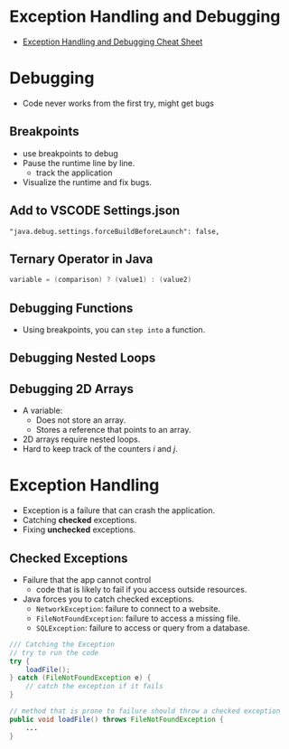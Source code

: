 # Exception Handling and Debugging

- [Exception Handling and Debugging Cheat Sheet](https://www.learnthepart.com/course/2dfda34d-6bbc-4bd5-8f45-d5999de2f514/3a5da401-2fbc-46ab-b582-e5b47e3c9ecb)

# Debugging

- Code never works from the first try, might get bugs

## Breakpoints

- use breakpoints to debug
- Pause the runtime line by line.
  - track the application
- Visualize the runtime and fix bugs.

## Add to VSCODE Settings.json

`"java.debug.settings.forceBuildBeforeLaunch": false,`

## Ternary Operator in Java

```java
variable = (comparison) ? (value1) : (value2)
```

## Debugging Functions

- Using breakpoints, you can `step into` a function.

## Debugging Nested Loops

## Debugging 2D Arrays

- A variable:
  - Does not store an array.
  - Stores a reference that points to an array.
- 2D arrays require nested loops.
- Hard to keep track of the counters _i_ and _j_.

# Exception Handling

- Exception is a failure that can crash the application.
- Catching **checked** exceptions.
- Fixing **unchecked** exceptions.

## Checked Exceptions

- Failure that the app cannot control
  - code that is likely to fail if you access outside resources.
- Java forces you to catch checked exceptions.
  - `NetworkException`: failure to connect to a website.
  - `FileNotFoundException`: failure to access a missing file.
  - `SQLException`: failure to access or query from a database.

```java
/// Catching the Exception
// try to run the code
try {
    loadFile();
} catch (FileNotFoundException e) {
    // catch the exception if it fails
}
```

```java
// method that is prone to failure should throw a checked exception
public void loadFile() throws FileNotFoundException {
    ...
}
```


